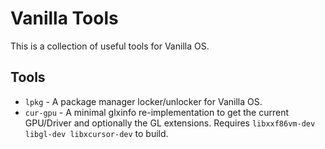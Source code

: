 # Vanilla Tools
This is a collection of useful tools for Vanilla OS.

## Tools
- `lpkg` - A package manager locker/unlocker for Vanilla OS.
- `cur-gpu` - A minimal glxinfo re-implementation to get the current GPU/Driver and optionally the GL extensions. Requires `libxxf86vm-dev libgl-dev libxcursor-dev` to build.